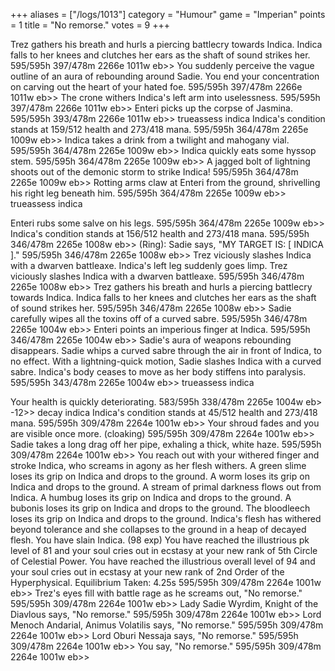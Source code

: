 +++
aliases = ["/logs/1013"]
category = "Humour"
game = "Imperian"
points = 1
title = "No remorse."
votes = 9
+++

Trez gathers his breath and hurls a piercing battlecry towards Indica.
Indica falls to her knees and clutches her ears as the shaft of sound strikes 
her.
595/595h 397/478m 2266e 1011w eb>> 
You suddenly perceive the vague outline of an aura of rebounding around Sadie.
You end your concentration on carving out the heart of your hated foe.
595/595h 397/478m 2266e 1011w eb>> 
The crone withers Indica's left arm into uselessness.
595/595h 397/478m 2266e 1011w eb>> 
Enteri picks up the corpse of Jasmina.
595/595h 393/478m 2266e 1011w eb>> 
trueassess indica
Indica's condition stands at 159/512 health and 273/418 mana.
595/595h 364/478m 2265e 1009w eb>> 
Indica takes a drink from a twilight and mahogany vial.
595/595h 364/478m 2265e 1009w eb>> 
Indica quickly eats some hyssop stem.
595/595h 364/478m 2265e 1009w eb>> 
A jagged bolt of lightning shoots out of the demonic storm to strike Indica!
595/595h 364/478m 2265e 1009w eb>> 
Rotting arms claw at Enteri from the ground, shrivelling his right leg beneath 
him.
595/595h 364/478m 2265e 1009w eb>> 
trueassess indica

Enteri rubs some salve on his legs.
595/595h 364/478m 2265e 1009w eb>> 
Indica's condition stands at 156/512 health and 273/418 mana.
595/595h 346/478m 2265e 1008w eb>> 
(Ring): Sadie says, "MY TARGET IS: [ INDICA ]."
595/595h 346/478m 2265e 1008w eb>> 
Trez viciously slashes Indica with a dwarven battleaxe.
Indica's left leg suddenly goes limp.
Trez viciously slashes Indica with a dwarven battleaxe.
595/595h 346/478m 2265e 1008w eb>> 
Trez gathers his breath and hurls a piercing battlecry towards Indica.
Indica falls to her knees and clutches her ears as the shaft of sound strikes 
her.
595/595h 346/478m 2265e 1008w eb>> 
Sadie carefully wipes all the toxins off of a curved sabre.
595/595h 346/478m 2265e 1004w eb>> 
Enteri points an imperious finger at Indica.
595/595h 346/478m 2265e 1004w eb>> 
Sadie's aura of weapons rebounding disappears.
Sadie whips a curved sabre through the air in front of Indica, to no effect.
With a lightning-quick motion, Sadie slashes Indica with a curved sabre.
Indica's body ceases to move as her body stiffens into paralysis.
595/595h 343/478m 2265e 1004w eb>> 
trueassess indica

Your health is quickly deteriorating.
583/595h 338/478m 2265e 1004w eb> -12>> 
decay indica
Indica's condition stands at 45/512 health and 273/418 mana.
595/595h 309/478m 2264e 1001w eb>> 
Your shroud fades and you are visible once more. (cloaking)
595/595h 309/478m 2264e 1001w eb>> 
Sadie takes a long drag off her pipe, exhaling a thick, white haze.
595/595h 309/478m 2264e 1001w eb>> 
You reach out with your withered finger and stroke Indica, who screams in agony
as her flesh withers.
A green slime loses its grip on Indica and drops to the ground.
A worm loses its grip on Indica and drops to the ground.
A stream of primal darkness flows out from Indica.
A humbug loses its grip on Indica and drops to the ground.
A bubonis loses its grip on Indica and drops to the ground.
The bloodleech loses its grip on Indica and drops to the ground.
Indica's flesh has withered beyond tolerance and she collapses to the ground in
a heap of decayed flesh.
You have slain Indica. (98 exp)
You have reached the illustrious pk level of 81 and your soul cries out in 
ecstasy at your new rank of 5th Circle of Celestial Power.
You have reached the illustrious overall level of 94 and your soul cries out in
ecstasy at your new rank of 2nd Order of the Hyperphysical.
Equilibrium Taken: 4.25s
595/595h 309/478m 2264e 1001w eb>> 
Trez's eyes fill with battle rage as he screams out, "No remorse."
595/595h 309/478m 2264e 1001w eb>> 
Lady Sadie Wyrdim, Knight of the Diavlous says, "No remorse."
595/595h 309/478m 2264e 1001w eb>> 
Lord Menoch Andarial, Animus Volatilis says, "No remorse."
595/595h 309/478m 2264e 1001w eb>> 
Lord Oburi Nessaja says, "No remorse."
595/595h 309/478m 2264e 1001w eb>> 
You say, "No remorse."
595/595h 309/478m 2264e 1001w eb>> 

